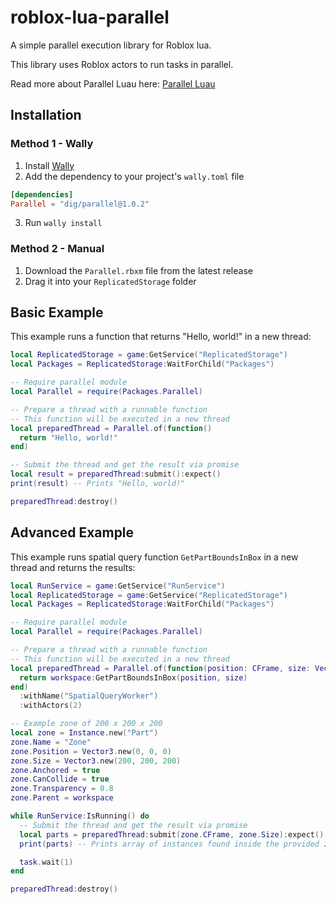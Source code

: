 # roblox-lua-parallel

A simple parallel execution library for Roblox lua. 

This library uses Roblox actors to run tasks in parallel.

Read more about Parallel Luau here: [Parallel Luau](https://create.roblox.com/docs/scripting/multithreading)

## Installation

### Method 1 - Wally
1. Install [Wally](https://wally.run/install)
2. Add the dependency to your project's `wally.toml` file
```toml
[dependencies]
Parallel = "dig/parallel@1.0.2"
```
3. Run `wally install`

### Method 2 - Manual
1. Download the `Parallel.rbxm` file from the latest release
2. Drag it into your `ReplicatedStorage` folder

## Basic Example
This example runs a function that returns "Hello, world!" in a new thread:
```lua
local ReplicatedStorage = game:GetService("ReplicatedStorage")
local Packages = ReplicatedStorage:WaitForChild("Packages")

-- Require parallel module
local Parallel = require(Packages.Parallel)

-- Prepare a thread with a runnable function
-- This function will be executed in a new thread
local preparedThread = Parallel.of(function()
  return "Hello, world!"
end)

-- Submit the thread and get the result via promise
local result = preparedThread:submit():expect()
print(result) -- Prints "Hello, world!"

preparedThread:destroy()
```

## Advanced Example
This example runs spatial query function `GetPartBoundsInBox` in a new thread and returns the results:
```lua
local RunService = game:GetService("RunService")
local ReplicatedStorage = game:GetService("ReplicatedStorage")
local Packages = ReplicatedStorage:WaitForChild("Packages")

-- Require parallel module
local Parallel = require(Packages.Parallel)

-- Prepare a thread with a runnable function
-- This function will be executed in a new thread
local preparedThread = Parallel.of(function(position: CFrame, size: Vector3)
  return workspace:GetPartBoundsInBox(position, size)
end)
  :withName("SpatialQueryWorker")
  :withActors(2)

-- Example zone of 200 x 200 x 200
local zone = Instance.new("Part")
zone.Name = "Zone"
zone.Position = Vector3.new(0, 0, 0)
zone.Size = Vector3.new(200, 200, 200)
zone.Anchored = true
zone.CanCollide = true
zone.Transparency = 0.8
zone.Parent = workspace

while RunService:IsRunning() do
  -- Submit the thread and get the result via promise
  local parts = preparedThread:submit(zone.CFrame, zone.Size):expect()
  print(parts) -- Prints array of instances found inside the provided zone

  task.wait(1)
end

preparedThread:destroy()
```

